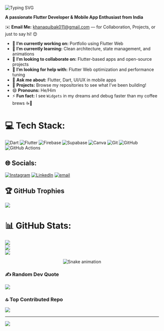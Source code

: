 <img src="https://readme-typing-svg.herokuapp.com?font=Fira+Code&size=28&pause=1000&color=14B8A6&width=450&lines=Hi+%F0%9F%91%8B%2C+I'm+Aquib+Khan" alt="Typing SVG" />

**A passionate Flutter Developer & Mobile App Enthusiast from India**

✉️ **Email Me:** khanaquibak011@gmail.com — for Collaboration, Projects, or just to say hi! 😊

- 🔭 **I’m currently working on:** Portfolio using Flutter Web  
- 🌱 **I’m currently learning:** Clean architecture, state management, and animations  
- 👯 **I’m looking to collaborate on:** Flutter-based apps and open-source projects  
- 🤔 **I’m looking for help with:** Flutter Web optimization and performance tuning  
- 💬 **Ask me about:** Flutter, Dart, UI/UX in mobile apps  
- 📂 **Projects:** Browse my repositories to see what I’ve been building!
- 😄 **Pronouns:** He/Him  
- ⚡ **Fun fact:** I see `Widgets` in my dreams and debug faster than my coffee brews ☕📱

# 💻 Tech Stack:
![Dart](https://img.shields.io/badge/dart-%230175C2.svg?style=flat&logo=dart&logoColor=white) ![Flutter](https://img.shields.io/badge/Flutter-%2302569B.svg?style=flat&logo=Flutter&logoColor=white) ![Firebase](https://img.shields.io/badge/firebase-a08021?style=flat&logo=firebase&logoColor=ffcd34) ![Supabase](https://img.shields.io/badge/Supabase-3ECF8E?style=flat&logo=supabase&logoColor=white) ![Canva](https://img.shields.io/badge/Canva-%2300C4CC.svg?style=flat&logo=Canva&logoColor=white) ![Git](https://img.shields.io/badge/git-%23F05033.svg?style=flat&logo=git&logoColor=white) ![GitHub](https://img.shields.io/badge/github-%23121011.svg?style=flat&logo=github&logoColor=white) ![GitHub Actions](https://img.shields.io/badge/github%20actions-%232671E5.svg?style=flat&logo=githubactions&logoColor=white)

## 🌐 Socials:
[![Instagram](https://img.shields.io/badge/Instagram-%23E4405F.svg?logo=Instagram&logoColor=white)](https://instagram.com/_aquib.ig) [![LinkedIn](https://img.shields.io/badge/LinkedIn-%230077B5.svg?logo=linkedin&logoColor=white)](https://linkedin.com/in/https://www.linkedin.com/in/aquib-khan-454049253/) [![email](https://img.shields.io/badge/Email-D14836?logo=gmail&logoColor=white)](mailto:khanaquibak011@gmail.com) 

## 🏆 GitHub Trophies
![](https://github-profile-trophy.vercel.app/?username=Aquib-ig&theme=tokyonight&no-frame=true&no-bg=false&margin-w=4)

# 📊 GitHub Stats:
![](https://github-readme-stats.vercel.app/api?username=Aquib-ig&theme=github_dark&hide_border=false&include_all_commits=true&count_private=false)<br/>
![](https://nirzak-streak-stats.vercel.app/?user=Aquib-ig&theme=github_dark&hide_border=false)<br/>
![](https://github-readme-stats.vercel.app/api/top-langs/?username=Aquib-ig&theme=github_dark&hide_border=false&include_all_commits=true&count_private=false&layout=compact)

<!-- Snake Game Repo View -->

<div align="center">
  <img src="https://profile-readme-generator.com/assets/snake.svg" alt="Snake animation" />
</div>

### ✍️ Random Dev Quote
![](https://quotes-github-readme.vercel.app/api?type=horizontal&theme=radical)

### 🔝 Top Contributed Repo
![](https://github-contributor-stats.vercel.app/api?username=Aquib-ig&limit=5&theme=github_dark&combine_all_yearly_contributions=true)

---
[![](https://visitcount.itsvg.in/api?id=Aquib-ig&icon=6&color=9)](https://visitcount.itsvg.in)

<!-- Proudly created with GPRM ( https://gprm.itsvg.in ) -->
